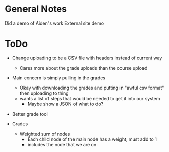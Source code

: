 # General Notes

Did a demo of Aiden's work
External site demo

# ToDo

- Change uploading to be a CSV file with headers instead of current way
    - Cares more about the grade uploads than the course upload
- Main concern is simply pulling in the grades

  - Okay with downloading the grades and putting in "awful csv format" then uploading to thing
  - wants a list of steps that would be needed to get it into our system
    - Maybe show a JSON of what to do?

- Better grade tool

- Grades
    - Weighted sum of nodes
        - Each child node of the main node has a weight, must add to 1
        - includes the node that we are on